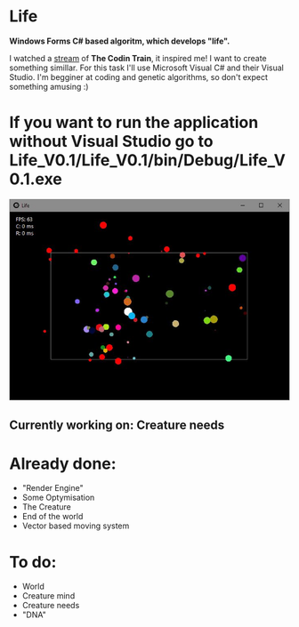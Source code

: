 # Life
<p><b>Windows Forms C# based algoritm, which develops "life".</b>

<p>I watched a <a href="https://youtu.be/qzFlnX-z38U">stream</a> of <b>The Codin Train</b>, it inspired me! I want to create something simillar. 
For this task I'll use Microsoft Visual C# and their Visual Studio. I'm begginer at coding and genetic algorithms, so don't expect something amusing :)

<p><h1> If you want to run the application without Visual Studio go to <b>Life_V0.1/Life_V0.1/bin/Debug/Life_V0.1.exe</b></h1>

<center><img src="https://raw.githubusercontent.com/MisterBE2/Life/master/Life_progress.JPG" alt="The program"></center>

<p><h2> Currently working on: <b>Creature needs</b></h2>

<p><h1>Already done:</h1>
<ul>
  <li>"Render Engine"</li>
  <li>Some Optymisation</li>
  <li>The Creature</li>
  <li>End of the world</li>
  <li>Vector based moving system</li>
 </ul>
  
<p><h1>To do:</h1>
<ul>
  <li>World</li>
  <li>Creature mind</li>
  <li>Creature needs</li>
  <li>"DNA"</li>
</ul>
